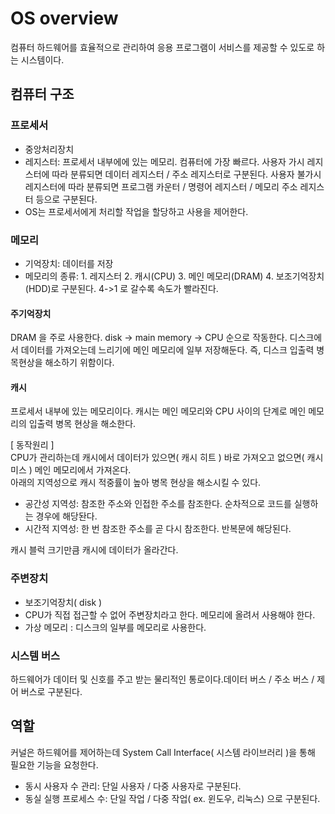 # OS overview
컴퓨터 하드웨어를 효율적으로 관리하여 응용 프로그램이 서비스를 제공할 수 있도로 하는 시스템이다.

## 컴퓨터 구조
### 프로세서
- 중앙처리장치
- 레지스터: 프로세서 내부에에 있는 메모리. 컴퓨터에 가장 빠르다. 사용자 가시 레지스터에 따라 분류되면 데이터 레지스터 / 주소 레지스터로 구분된다. 사용자 불가시 레지스터에 따라 분류되면 프로그램 카운터 / 명령어 레지스터 / 메모리 주소 레지스터 등으로 구분된다. 
- OS는 프로세서에게 처리할 작업을 할당하고 사용을 제어한다. 

### 메모리
- 기억장치: 데이터를 저장
- 메모리의 종류: 1. 레지스터 2. 캐시(CPU) 3. 메인 메모리(DRAM) 4. 보조기억장치(HDD)로 구분된다. 4->1 로 갈수록 속도가 빨라진다.

#### 주기억장치
DRAM 을 주로 사용한다. disk -> main memory -> CPU 순으로 작동한다. 디스크에서 데이터를 가져오는데 느리기에 메인 메모리에 일부 저장해둔다. 즉, 디스크 입출력 병목현상을 해소하기 위함이다.
#### 캐시
프로세서 내부에 있는 메모리이다. 캐시는 메인 메모리와  CPU 사이의 단계로 메인 메모리의 입출력 병목 현상을 해소한다.

[ 동작원리 ]  
CPU가 관리하는데 캐시에서 데이터가 있으면( 캐시 히트 ) 바로 가져오고 없으면( 캐시 미스 ) 메인 메모리에서 가져온다.  
아래의 지역성으로 캐시 적중률이 높아 병목 현상을 해소시킬 수 있다.
- 공간성 지역성: 참조한 주소와 인접한 주소를 참조한다. 순차적으로 코드를 실행하는 경우에 해당돤다.
- 시간적 지역성: 한 번 참조한 주소를 곧 다시 참조한다. 반복문에 해당된다.

캐시 블럭 크기만큼 캐시에 데이터가 올라간다.


### 주변장치
- 보조기억장치( disk )
- CPU가 직접 접근할 수 없어 주변장치라고 한다. 메모리에 올려서 사용해야 한다.
- 가상 메모리 : 디스크의 일부를 메모리로 사용한다.

### 시스템 버스
하드웨어가 데이터 및 신호를 주고 받는 물리적인 통로이다.데이터 버스 / 주소 버스 / 제어 버스로 구분된다.

## 역할
커널은 하드웨어를 제어하는데  System Call Interface( 시스템 라이브러리 )을 통해 필요한 기능을 요청한다. 

- 동시 사용자 수 관리: 단일 사용자 / 다중 사용자로 구분된다.
- 동실 실행 프로세스 수: 단일 작업 / 다중 작업( ex. 윈도우, 리눅스) 으로 구분된다.